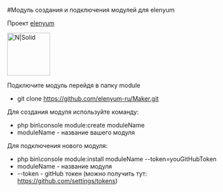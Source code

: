 #Модуль создания и подключения модулей для elenyum

Проект <a href='https://github.com/elenyum-ru/elenyum'>elenyum</a>

[<img alt="N|Solid" height="100" src="https://images.assetsdelivery.com/compings_v2/arbuzu/arbuzu1606/arbuzu160600041.jpg"/>](https://github.com/elenyum-ru/elenyum)


Подключите модуль перейдя в папку module
- git clone https://github.com/elenyum-ru/Maker.git

Для создания модуля используйте команду:
- php bin\console module:create moduleName
- moduleName - название вашего модуля

Для подключения нового модуля:
- php bin\console module:install moduleName --token=youGitHubToken
- moduleName - название модуля
- --token - gitHub токен (можно получить тут: https://github.com/settings/tokens)


